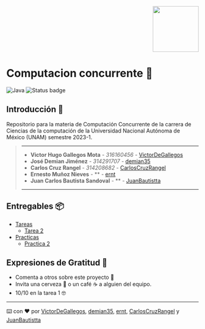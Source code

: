 <p align="right">
  <img  width="120px" height="120px" src="https://media.discordapp.net/attachments/1007174346265067553/1019867110144479242/gorgonawhiteJAVATRATEX.png?width=1228&height=1228"   />
</p>

# Computacion concurrente 🧵

![Java](https://img.shields.io/badge/java-%23ED8B00.svg?style=for-the-badge&logo=java&logoColor=white) ![Status badge](https://img.shields.io/badge/status-en%20progreso-yellow?style=for-the-badge)

## Introducción 🏁

Repositorio para la materia de Computación Concurrente de la carrera de Ciencias de la computación de la Universidad Nacional Autónoma de México (UNAM) semestre 2023-1.

> ---
>
> * **Victor Hugo Gallegos Mota** - *316160456* - [VictorDeGallegos](https://github.com/VictorDeGallegos)
> * **José Demian Jiménez** - *314291707* - [demian35](https://github.com/demian35)
> * **Carlos Cruz Rangel** - *314208682* - [CarlosCruzRangel](https://github.com/CarlosCruzRangel)
> * **Ernesto Muñoz Nieves** - ** - [ernt](https://github.com/ernt)
> * **Juan Carlos Bautista Sandoval** - ** - [JuanBautistta](https://github.com/JuanBautistta)
>
>
>
> ---

## Entregables 📦
* [Tareas]()
  * [Tarea 2](https://github.com/VictorDeGallegos/Computacion-Concurrente/tree/Victor/Tareas-Tarea%202)
* [Practicas]()
  * [Practica 2](https://github.com/VictorDeGallegos/Computacion-Concurrente/tree/Victor/Practicas/Practica2)

## Expresiones de Gratitud 🎁

* Comenta a otros sobre este proyecto 📢
* Invita una cerveza 🍺 o un café ☕ a alguien del equipo.
* 10/10 en la tarea 1 🤓

---
⌨️ con ❤️ por  [VictorDeGallegos](https://github.com/VictorDeGallegos), [demian35](https://github.com/demian35), [ernt](https://github.com/ernt), [CarlosCruzRangel](https://github.com/CarlosCruzRangel) y [JuanBautistta](https://github.com/JuanBautistta)